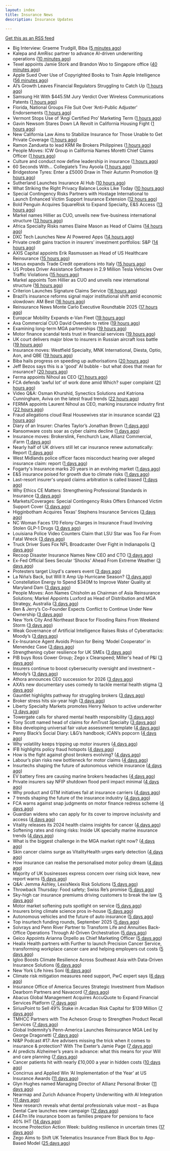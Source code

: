 ```yaml
---
layout: index
title: Insurance News
description: Insurance Updates

---
```


[Get this as an RSS feed](/insurance.rss)

<!-- news_marker starts -->
- Big Interview: Graeme Trudgill, Biba ([5 minutes ago](https://www.postonline.co.uk/news/7959107/big-interview-graeme-trudgill-biba))
- Kalepa and AmRisc partner to advance AI-driven underwriting operations ([10 minutes ago](https://www.reinsurancene.ws/kalepa-and-amrisc-partner-to-advance-ai-driven-underwriting-operations/))
- Texel appoints Jamie Stork and Brandon Woo to Singapore office ([40 minutes ago](https://www.reinsurancene.ws/texel-appoints-jamie-stork-and-brandon-woo-to-singapore-office/))
- Apple Sued Over Use of Copyrighted Books to Train Apple Intelligence ([56 minutes ago](https://www.insurancejournal.com/news/national/2025/10/14/843454.htm))
- AI’s Growth Leaves Financial Regulators Struggling to Catch Up ([1 hours ago](https://www.insurancejournal.com/news/national/2025/10/14/843483.htm))
- Samsung Hit With $445.5M Jury Verdict Over Wireless Communications Patents ([1 hours ago](https://www.insurancejournal.com/news/national/2025/10/14/843487.htm))
- Florida, National Groups File Suit Over ‘Anti-Public Adjuster’ Endorsements ([1 hours ago](https://www.insurancejournal.com/news/southeast/2025/10/14/843505.htm))
- Vermont Stops Use of ‘Angi Certified Pro’ Marketing Term ([1 hours ago](https://www.insurancejournal.com/news/east/2025/10/14/843516.htm))
- Gavin Newsom Stares Down LA Revolt in California Housing Fight ([1 hours ago](https://www.insurancejournal.com/news/west/2025/10/14/843436.htm))
- New California Law Aims to Stabilize Insurance for Those Unable to Get Private Coverage ([1 hours ago](https://www.insurancejournal.com/news/west/2025/10/14/843460.htm))
- Ramon Zandueta to lead KRM Re Brokers Philippines ([1 hours ago](https://www.reinsurancene.ws/ramon-zandueta-to-lead-krm-re-brokers-philippines/))
- People Moves: ICW Group in California Names Moretti Chief Claims Officer ([1 hours ago](https://www.insurancejournal.com/news/west/2025/10/14/843425.htm))
- Culture and conduct now define leadership in insurance ([1 hours ago](https://www.postonline.co.uk/regulation/7959116/culture-and-conduct-now-define-leadership-in-insurance))
- 60 Seconds With... Collegiate’s Tinu Ayoola ([1 hours ago](https://www.postonline.co.uk/people/7958146/60-seconds-with-collegiate%E2%80%99s-tinu-ayoola))
- Bridgestone Tyres: Enter a £5000 Draw in Their Autumn Promotion ([9 hours ago](https://insurance-edge.net/2025/10/13/bridgestone-tyres-enter-a-5000-draw-in-their-autumn-promotion/))
- Sutherland Launches Insurance AI Hub ([10 hours ago](https://insurance-edge.net/2025/10/13/sutherland-launches-insurance-ai-hub/))
- What Striking the Right Privacy Balance Looks Like Today ([10 hours ago](https://insurance-edge.net/2025/10/13/what-striking-the-right-privacy-balance-looks-like-today/))
- Special Contingency Risks Partners with Hostage International to Launch Enhanced Victim Support Insurance Extension ([12 hours ago](https://www.insurtechinsights.com/special-contingency-risks-partners-with-hostage-international-to-launch-enhanced-victim-support-insurance-extension/))
- Bold Penguin Acquires SquareRisk to Expand Specialty, E&S Access ([13 hours ago](https://www.insurancejournal.com/news/national/2025/10/13/843490.htm))
- Markel names Hillier as CUO, unveils new five-business international structure ([13 hours ago](https://www.insurancebusinessmag.com/uk/news/breaking-news/markel-names-hillier-as-cuo-unveils-new-fivebusiness-international-structure-552818.aspx))
- Africa Specialty Risks names Elaine Mason as Head of Claims ([14 hours ago](https://www.reinsurancene.ws/africa-specialty-risks-names-elaine-mason-as-head-of-claims/))
- DXC Tech Launches New AI Powered Apps ([14 hours ago](https://insurance-edge.net/2025/10/13/dxc-tech-launches-new-ai-powered-apps/))
- Private credit gains traction in insurers’ investment portfolios: S&P ([14 hours ago](https://www.reinsurancene.ws/private-credit-gains-traction-in-insurers-investment-portfolios-sp/))
- AXIS Capital appoints Erik Rasmussen as Head of US Healthcare Reinsurance ([15 hours ago](https://www.reinsurancene.ws/axis-capital-appoints-erik-rasmussen-as-head-of-us-healthcare-reinsurance/))
- Nexus expands Trade Credit operations into Italy ([15 hours ago](https://www.reinsurancene.ws/nexus-expands-trade-credit-operations-into-italy/))
- US Probes Driver Assistance Software in 2.9 Million Tesla Vehicles Over Traffic Violations ([15 hours ago](https://www.insurancejournal.com/news/national/2025/10/13/843431.htm))
- Markel appoints Tom Hillier as CUO and unveils new international structure ([16 hours ago](https://www.reinsurancene.ws/markel-appoints-tom-hillier-as-cuo-and-unveils-new-international-structure/))
- Criterion Launches Signature Claims Service ([16 hours ago](https://insurance-edge.net/2025/10/13/criterion-launches-signature-claims-service/))
- Brazil’s insurance reforms signal major institutional shift amid economic slowdown: AM Best ([16 hours ago](https://www.reinsurancene.ws/brazils-insurance-reforms-signal-major-institutional-shift-amid-economic-slowdown-am-best/))
- Reinsurance News Monte Carlo Executive Roundtable 2025 ([17 hours ago](https://www.reinsurancene.ws/reinsurance-news-monte-carlo-executive-roundtable-2025/))
- Europcar Mobility Expands e-Van Fleet ([19 hours ago](https://insurance-edge.net/2025/10/13/europcar-mobility-expands-e-van-fleet/))
- Axa Commercial CUO David Ovenden to retire ([19 hours ago](https://www.postonline.co.uk/commercial/7959203/axa-commercial-cuo-david-ovenden-to-retire))
- Examining long-term MGA partnerships ([19 hours ago](https://www.insurancebusinessmag.com/uk/tv/examining-longterm-mga-partnerships-552782.aspx))
- Motor finance scandal tests trust in financial services ([19 hours ago](https://www.insurancebusinessmag.com/uk/news/auto-motor/motor-finance-scandal-tests-trust-in-financial-services-552780.aspx))
- UK court delivers major blow to insurers in Russian aircraft loss battle ([19 hours ago](https://www.insurancebusinessmag.com/uk/news/claims/uk-court-delivers-major-blow-to-insurers-in-russian-aircraft-loss-battle-552779.aspx))
- Insurance moves: Westfield Specialty, MNK International, Diesta, Optio, Aon, and QBE ([19 hours ago](https://www.insurancebusinessmag.com/uk/news/breaking-news/insurance-moves-westfield-specialty-mnk-international-diesta-optio-aon-and-qbe-552778.aspx))
- Biba hails progress on speeding up authorisations ([20 hours ago](https://www.postonline.co.uk/broker/7959127/biba-hails-progress-on-speeding-up-authorisations))
- Jeff Bezos says this is a 'good' AI bubble - but what does that mean for insurance? ([20 hours ago](https://www.insurancebusinessmag.com/uk/news/technology/jeff-bezos-says-this-is-a-good-ai-bubble--but-what-does-that-mean-for-insurance-552771.aspx))
- Ferma appoints Nihoul as CEO ([21 hours ago](https://www.postonline.co.uk/risk-management/7959202/ferma-appoints-nihoul-as-ceo))
- FCA defends ‘awful lot’ of work done amid Which? super complaint ([21 hours ago](https://www.postonline.co.uk/regulation/7959200/fca-defends-%E2%80%98awful-lot%E2%80%99-of-work-done-amid-which-super-complaint))
- Video Q&A: Osman Khurshid, Synectics Solutions and Katriona Cunningham, Aviva on the latest fraud trends ([22 hours ago](https://www.postonline.co.uk/market-access/claims-fraud/7959194/video-qa-osman-khurshid-synectics-solutions-and-katriona-cunningham-aviva-on-the-latest-fraud-trends))
- FERMA appoints Laurent Nihoul as CEO, marking insurance industry first ([22 hours ago](https://www.insurancebusinessmag.com/uk/news/breaking-news/ferma-appoints-laurent-nihoul-as-ceo-marking-insurance-industry-first-552765.aspx))
- Fraud allegations cloud Real Housewives star in insurance scandal ([23 hours ago](https://www.insurancebusinessmag.com/uk/news/breaking-news/fraud-allegations-cloud-real-housewives-star-in-insurance-scandal-552761.aspx))
- Diary of an Insurer: Charles Taylor’s Jonathan Brown ([1 days ago](https://www.postonline.co.uk/claims/7958129/diary-of-an-insurer-charles-taylor%E2%80%99s-jonathan-brown))
- Ransomware costs soar as cyber claims decline ([1 days ago](https://www.postonline.co.uk/commercial/7959026/ransomware-costs-soar-as-cyber-claims-decline))
- Insurance moves: Brokerslink, Fenchurch Law, Allianz Commercial, iFarm ([1 days ago](https://www.insurancebusinessmag.com/uk/news/breaking-news/insurance-moves-brokerslink-fenchurch-law-allianz-commercial-ifarm-552731.aspx))
- Nearly half of UK drivers still let car insurance renew automatically: Report ([1 days ago](https://www.insurancebusinessmag.com/uk/news/auto-motor/nearly-half-of-uk-drivers-still-let-car-insurance-renew-automatically-report-552730.aspx))
- West Midlands police officer faces misconduct hearing over alleged insurance claim: report ([1 days ago](https://www.insurancebusinessmag.com/uk/news/breaking-news/west-midlands-police-officer-faces-misconduct-hearing-over-alleged-insurance-claim-report-552728.aspx))
- Fogarty's Insurance marks 20 years in an evolving market ([1 days ago](https://www.insurancebusinessmag.com/uk/news/breaking-news/fogartys-insurance-marks-20-years-in-an-evolving-market-552726.aspx))
- E&S insurance poised for growth due to climate risks ([1 days ago](https://www.dig-in.com/news/e-s-insurance-poised-for-growth-due-to-climate-risks))
- Last-resort insurer's unpaid claims arbitration is called biased ([1 days ago](https://www.dig-in.com/news/florida-last-resort-insurers-arbitrations-are-called-biased))
- Why Ethics CE Matters: Strengthening Professional Standards in Insurance ([3 days ago](https://www.insurancejournal.com/blogs/risk-insurance-education-alliance/2025/10/10/842545.htm))
- Markets/Coverages: Special Contingency Risks Offers Enhanced Victim Support Cover ([3 days ago](https://www.insurancejournal.com/news/international/2025/10/10/843417.htm))
- Higginbotham Acquires Texas’ Stephens Insurance Services ([3 days ago](https://www.insurancejournal.com/news/southcentral/2025/10/10/843413.htm))
- NC Woman Faces 170 Felony Charges in Insurance Fraud Involving Stolen GLP-1 Drugs ([3 days ago](https://www.insurancejournal.com/news/southeast/2025/10/10/843408.htm))
- Louisiana Police Video Counters Claim that LSU Star was Too Far From Fatal Wreck ([3 days ago](https://www.insurancejournal.com/news/southcentral/2025/10/10/843406.htm))
- Truck Driver Sues Fox NFL Broadcaster Over Fight in Indianapolis ([3 days ago](https://www.insurancejournal.com/news/midwest/2025/10/10/843403.htm))
- Recoop Disaster Insurance Names New CEO and CTO ([3 days ago](https://www.insurancejournal.com/news/midwest/2025/10/10/843400.htm))
- Ex-Fed Official Sees Secular ‘Shocks’ Ahead From Extreme Weather ([3 days ago](https://www.insurancejournal.com/news/national/2025/10/10/843392.htm))
- Protesters target Lloyd's careers event ([3 days ago](https://www.postonline.co.uk/lloyd%E2%80%99slondon/7959201/protesters-target-dive-in-for-the-fourth-time))
- La Niña’s Back, but Will It Amp Up Hurricane Season? ([3 days ago](https://www.insurancejournal.com/news/national/2025/10/10/843387.htm))
- Constellation Energy to Spend $340M to Improve Water Quality at Maryland Dam ([3 days ago](https://www.insurancejournal.com/news/east/2025/10/10/843385.htm))
- People Moves: Aon Names Chisholm as Chairman of Asia Reinsurance Solutions; Markel Appoints Luxford as Head of Distribution and MGA Strategy, Australia ([3 days ago](https://www.insurancejournal.com/news/international/2025/10/10/843376.htm))
- Ben & Jerry’s Co-Founder Expects Conflict to Continue Under New Ownership ([3 days ago](https://www.insurancejournal.com/news/east/2025/10/10/843377.htm))
- New York City And Northeast Brace for Flooding Rains From Weekend Storm ([3 days ago](https://www.insurancejournal.com/news/east/2025/10/10/843373.htm))
- Weak Governance of Artificial Intelligence Raises Risks of Cyberattacks: Moody’s ([3 days ago](https://www.insurancejournal.com/news/international/2025/10/10/843354.htm))
- Ex-Insurance Agent Avoids Prison for Being ‘Model Cooperator’ in Menendez Case ([3 days ago](https://www.insurancejournal.com/news/east/2025/10/10/843316.htm))
- Strengthening cyber resilience for UK SMEs ([3 days ago](https://www.insurancebusinessmag.com/uk/news/cyber/strengthening-cyber-resilience-for-uk-smes-552638.aspx))
- PIB buys Ross Gower Group; Zego x Clearspeed; Miller's head of P&I ([3 days ago](https://www.postonline.co.uk/news/7959175/pib-buys-ross-gower-group-zego-x-clearspeed-millers-head-of-pi))
- Insurers continue to boost cybersecurity oversight and investment – Moody’s ([3 days ago](https://www.insurancebusinessmag.com/uk/news/cyber/insurers-continue-to-boost-cybersecurity-oversight-and-investment--moodys-552630.aspx))
- Athora announces CEO succession for 2026 ([3 days ago](https://www.insurancebusinessmag.com/uk/news/breaking-news/athora-announces-ceo-succession-for-2026-552609.aspx))
- AXA’s new documentary uses comedy to tackle mental health stigma ([3 days ago](https://www.insurancebusinessmag.com/uk/news/life-insurance/axas-new-documentary-uses-comedy-to-tackle-mental-health-stigma-552601.aspx))
- Gauntlet highlights pathway for struggling brokers ([3 days ago](https://www.insurancebusinessmag.com/uk/news/breaking-news/gauntlet-highlights-pathway-for-struggling-brokers-552599.aspx))
- Broker stress hits six-year high ([3 days ago](https://www.insurancebusinessmag.com/uk/news/life-insurance/broker-stress-hits-sixyear-high-552598.aspx))
- Liberty Specialty Markets promotes Henry Nelson to active underwriter ([3 days ago](https://www.insurancebusinessmag.com/uk/news/breaking-news/liberty-specialty-markets-promotes-henry-nelson-to-active-underwriter-552597.aspx))
- Towergate calls for shared mental health responsibility ([3 days ago](https://www.insurancebusinessmag.com/uk/news/life-insurance/towergate-calls-for-shared-mental-health-responsibility-552596.aspx))
- Tony Scott named head of claims for AmTrust Specialty ([3 days ago](https://www.insurancebusinessmag.com/uk/news/breaking-news/tony-scott-named-head-of-claims-for-amtrust-specialty-552595.aspx))
- Biba developing universal fair value assessment template ([4 days ago](https://www.postonline.co.uk/broker/7959143/biba-developing-universal-fair-value-assessment-template))
- Penny Black’s Social Diary: L&G’s handbook; iCAN’s popcorn ([4 days ago](https://www.postonline.co.uk/people/7958928/penny-black%E2%80%99s-social-diary-lg%E2%80%99s-handbook-ican%E2%80%99s-popcorn))
- Why volatility keeps tripping up motor insurers ([4 days ago](https://www.postonline.co.uk/people/7959193/why-volatility-keeps-tripping-up-motor-insurers))
- IFB highlights policy fraud hotspots ([4 days ago](https://www.postonline.co.uk/news/7959158/ifb-highlights-policy-fraud-hotspots))
- How is the fight against ghost brokers evolving? ([4 days ago](https://www.postonline.co.uk/claims/7958913/how-is-the-fight-against-ghost-brokers-evolving))
- Labour’s plan risks new bottleneck for motor claims ([4 days ago](https://www.postonline.co.uk/claims/7959126/labour%E2%80%99s-plan-risks-new-bottleneck-for-motor-claims))
- Insurtechs shaping the future of autonomous vehicle insurance ([4 days ago](https://www.postonline.co.uk/technology/7959084/insurtechs-shaping-the-future-of-autonomous-vehicle-insurance))
- EV battery fires are causing marine brokers headaches ([4 days ago](https://www.insurancebusinessmag.com/uk/news/marine/ev-battery-fires-are-causing-marine-brokers-headaches-552462.aspx))
- Private insurers say NFIP shutdown flood peril impact minimal ([4 days ago](https://www.dig-in.com/news/private-insurers-say-nfip-shutdown-flood-peril-impact-minimal))
- Why product and GTM initiatives fail at insurance carriers ([4 days ago](https://www.dig-in.com/opinion/why-product-and-gtm-initiatives-fail-at-insurance-carriers))
- 7 trends shaping the future of the insurance industry ([4 days ago](https://www.dig-in.com/opinion/7-trends-shaping-the-future-of-insurance))
- FCA warns against snap judgments on motor finance redress scheme ([4 days ago](https://www.postonline.co.uk/regulation/7959197/fca-warns-against-snap-judgments-on-motor-finance-redress-scheme))
- Guardian widens who can apply for its cover to improve inclusivity and access ([4 days ago](https://ifamagazine.com/guardian-widens-who-can-apply-for-its-cover-to-improve-inclusivity-and-access/))
- Vitality releases its 2024 health claims insights for cancer ([4 days ago](https://ifamagazine.com/vitality-releases-its-2024-health-claims-insights-for-cancer/))
- Softening rates and rising risks: Inside UK specialty marine insurance trends ([4 days ago](https://www.insurancebusinessmag.com/uk/news/marine/softening-rates-and-rising-risks-inside-uk-specialty-marine-insurance-trends-552490.aspx))
- What is the biggest challenge in the MGA market right now? ([4 days ago](https://www.insurancebusinessmag.com/uk/tv/what-is-the-biggest-challenge-in-the-mga-market-right-now-552489.aspx))
- Skin cancer claims surge as VitalityHealth urges early detection ([4 days ago](https://www.insurancebusinessmag.com/uk/news/life-insurance/skin-cancer-claims-surge-as-vitalityhealth-urges-early-detection-552481.aspx))
- How insurance can realise the personalised motor policy dream ([4 days ago](https://www.postonline.co.uk/personal/7959025/how-insurance-can-realise-the-personalised-motor-policy-dream))
- Majority of UK businesses express concern over rising sick leave, new report warns ([5 days ago](https://ifamagazine.com/majority-of-uk-businesses-express-concern-over-rising-sick-leave-new-report-warns/))
- Q&A: Jemma Ashley, LexisNexis Risk Solutions ([5 days ago](https://www.postonline.co.uk/people/7958988/qa-jemma-ashley-lexisnexis-risk-solutions))
- Throwback Thursday: Food safety; Swiss Re’s promise ([5 days ago](https://www.postonline.co.uk/claims/7956771/throwback-thursday-food-safety-swiss-re%E2%80%99s-promise))
- Sky-high car insurance premiums driving customers to break the law ([5 days ago](https://www.postonline.co.uk/news/7959174/sky-high-car-insurance-premiums-driving-customers-to-break-the-law))
- Motor market softening puts spotlight on service ([5 days ago](https://www.postonline.co.uk/commercial/7959008/motor-market-softening-puts-spotlight-on-service))
- Insurers bring climate science pros in-house ([5 days ago](https://www.dig-in.com/news/insurers-bring-climate-science-pros-in-house))
- Autonomous vehicles and the future of auto insurance ([5 days ago](https://www.dig-in.com/news/autonomous-vehicles-and-the-future-of-auto-insurance))
- Top insurtech funding rounds, September 2025 ([5 days ago](https://www.dig-in.com/list/top-insurtech-funding-rounds-september-2025))
- Solvrays and Penn River Partner to Transform Life and Annuities Back-Office Operations Through AI-Driven Orchestration ([5 days ago](https://www.insurtechinsights.com/solvrays-and-penn-river-partner-to-transform-life-and-annuities-back-office-operations-through-ai-driven-orchestration/))
- Geico Appoints Arianna Orpello as Chief Marketing Officer ([5 days ago](https://www.insurtechinsights.com/geico-appoints-arianna-orpello-as-chief-marketing-officer/))
- Healix Health partners with Further to launch Precision Cancer Service, transforming workplace cancer care and helping employers cut costs ([5 days ago](https://ifamagazine.com/healix-health-partners-with-further-to-launch-precision-cancer-service-transforming-workplace-cancer-care-and-helping-employers-cut-costs/))
- Igloo Boosts Climate Resilience Across Southeast Asia with Data-Driven Insurance Solutions ([6 days ago](https://thefintechtimes.com/igloo-boosts-climate-resilience-across-southeast-asia-with-data-driven-insurance-solutions/))
- New York Life hires Soni ([6 days ago](https://www.dig-in.com/news/new-york-life-hires-soni))
- Climate risk mitigation measures need support, PwC expert says ([6 days ago](https://www.dig-in.com/news/pwc-expert-climate-risk-mitigation-needs-more-support))
- Insurance Office of America Secures Strategic Investment from Madison Dearborn Partners and Navacord ([7 days ago](https://www.insurtechinsights.com/insurance-office-of-america-secures-strategic-investment-from-madison-dearborn-partners-and-navacord/))
- Abacus Global Management Acquires AccuQuote to Expand Financial Services Platform ([7 days ago](https://www.insurtechinsights.com/abacus-global-management-acquires-accuquote-to-expand-financial-services-platform/))
- SiriusPoint to Sell 49% Stake in Arcadian Risk Capital for $139 Million ([7 days ago](https://www.insurtechinsights.com/siriuspoint-to-sell-49-stake-in-arcadian-risk-capital-for-139-million/))
- TMHCC Partners with The Acheson Group to Strengthen Product Recall Services ([7 days ago](https://www.insurtechinsights.com/tmhcc-partners-with-the-acheson-group-to-strengthen-product-recall-services/))
- Global Indemnity’s Penn-America Launches Reinsurance MGA Led by George Dragonetti ([7 days ago](https://www.insurtechinsights.com/global-indemnitys-penn-america-launches-reinsurance-mga-led-by-george-dragonetti/))
- NI&P Podcast #17: Are advisers missing the trick when it comes to insurance & protection? With The Exeter’s Jamie Page ([7 days ago](https://ifamagazine.com/nip-podcast-17-are-advisers-missing-the-trick-when-it-comes-to-insurance-protection-with-the-exeters-jamie-page/))
- AI predicts Alzheimer’s years in advance: what this means for your Will and care planning ([7 days ago](https://ifamagazine.com/ai-predicts-alzheimers-years-in-advance-what-this-means-for-your-will-and-care-planning/))
- Cancer patients hit with nearly £10,000 a year in hidden costs ([10 days ago](https://ifamagazine.com/cancer-patients-hit-with-nearly-10000-a-year-in-hidden-costs/))
- Concirrus and Applied Win ‘AI Implementation of the Year’ at US Insurance Awards ([11 days ago](https://thefintechtimes.com/concirrus-ai-cuts-aviation-underwriting-time-from-36-hours-to-minutes-for-applied-aviation/))
- Glyn Hughes named Managing Director of Allianz Personal Broker ([11 days ago](https://www.insurtechinsights.com/glyn-hughes-named-managing-director-of-allianz-personal-broker/))
- Nearmap and Zurich Advance Property Underwriting with AI Integration ([11 days ago](https://www.insurtechinsights.com/nearmap-and-zurich-advance-property-underwriting-with-ai-integration/))
- New research reveals what dental professionals value most – as Bupa Dental Care launches new campaign ([12 days ago](https://ifamagazine.com/new-research-reveals-what-dental-professionals-value-most-as-bupa-dental-care-launches-new-campaign/))
- £447m life insurance boom as families prepare for pensions to face 40% IHT ([14 days ago](https://ifamagazine.com/447m-life-insurance-boom-as-families-prepare-for-pensions-to-face-40-iht/))
- Income Protection Action Week: building resilience in uncertain times ([17 days ago](https://ifamagazine.com/income-protection-action-week-building-resilience-in-uncertain-times/))
- Zego Aims to Shift UK Telematics Insurance From Black Box to App-Based Model ([25 days ago](https://thefintechtimes.com/zego-aims-to-shift-uk-telematics-insurance-from-black-box-to-app-based-model/))

<!-- news_marker ends -->